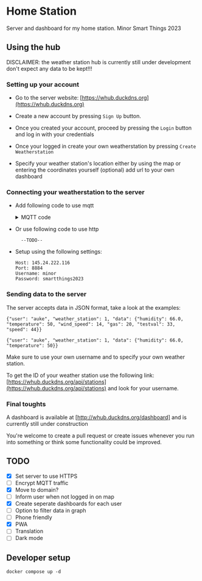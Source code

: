 # Home Station
Server and dashboard for my home station. Minor Smart Things 2023

## Using the hub

DISCLAIMER: the weather station hub is currently still under development don't expect any data to be kept!!!

### Setting up your account

* Go to the server website: [https://whub.duckdns.org](https://whub.duckdns.org)

* Create a new account by pressing `Sign Up` button.

* Once you created your account, proceed by pressing the `Login` button and log in with your credentials

* Once your logged in create your own weatherstation by pressing `Create Weatherstation`

* Specify your weather station's location either by using the map or entering the coordinates yourself (optional) add url to your own dashboard

### Connecting your weatherstation to the server

* Add following code to use mqtt
    <details>
    <summary>MQTT code</summary>

        #include <Arduino.h>
        #include <WiFi.h>
        #include <PubSubClient.h>
        #include <HTTPClient.h>


        const char* ssid = "Tesla IoT";
        const char* password = "fsL6HgjN";

        const char* mqtt_server = "145.24.222.116";
        const char* mqtt_user = "minor";
        const char* mqtt_pass = "smartthings2023";
        const char* mqtt_topic = "weather";

        WiFiClient wifi_client;
        PubSubClient client(wifi_client);

        long last_msg = 0;
        char msg[50];
        int value = 0;

        void callback(char* topic, byte* message, unsigned int length);
        void reconnect();

        bool mqttConnect(){
          client.setServer(mqtt_server, 8884);
          client.setCallback(callback);
          Serial.print("Connecting to MQTT broker");
          while(!client.connected()){
            if(client.connect("esp32", mqtt_user, mqtt_pass)){
              Serial.println("CONNECTED TO MQTT");
            }else{
              Serial.print("Failed with state ");
              char err_buf[100];
              Serial.println(client.state());
              delay(2000);
            }
            Serial.print(".");
          }
          Serial.println();
          return true;
        }

        void initWiFi(){
          WiFi.mode(WIFI_STA);
          WiFi.begin(ssid, password);
          Serial.print("Connecting to WiFi...");
          while(WiFi.status() != WL_CONNECTED){
            Serial.print(".");
            delay(500);
          }
          Serial.println(WiFi.localIP());
          mqttConnect();
        }


        void setup() {
          // put your setup code here, to run once:
          Serial.begin(115200);
          initWiFi();
          dht.begin();
          delay(500);
        }

        void loop() {
          // put your main code here, to run repeatedly:
          float temp = dht.readTemperature();
          float humid = dht.readHumidity();
          Serial.println(temp);
          Serial.println(humid);
          if(WiFi.status() == WL_CONNECTED){
            if(client.connected()){
              String data = "{\"user\":\"auke\", \"weather_station\": 2, \"data\": {\"temperature\":\""+ (String)temp+"\",\"humidity\":\""+ (String)humid+"\",\"wind_speed\":4.0 ,\"light_intensity\":40}}";
              if(!isnan(temp) && !isnan(humid)){
                Serial.print("Sent: ");
                Serial.println(data);
                const char* d = data.c_str();
                client.publish(mqtt_topic, d);
              }
            }else{
              mqttConnect();
            }
          }else{
            initWiFi();
          }
          client.loop();
          delay(1000);
        }

  </details>

* Or use following code to use http

        --TODO--

* Setup using the following settings:

    ```
    Host: 145.24.222.116
    Port: 8884
    Username: minor
    Password: smartthings2023
    ```


### Sending data to the server

The server accepts data in JSON format, take a look at the examples:

```
{"user": "auke", "weather_station": 1, "data": {"humidity": 66.0, "temperature": 50, "wind_speed": 14, "gas": 20, "testval": 33, "speed": 44}}

{"user": "auke", "weather_station": 1, "data": {"humidity": 66.0, "temperature": 50}}
```

Make sure to use your own username and to specify your own weather station.

To get the ID of your weather station use the following link: [https://whub.duckdns.org/api/stations](https://whub.duckdns.org/api/stations) and look for your username.


### Final toughts

A dashboard is available at [http://whub.duckdns.org/dashboard] and is currently still under construction

You're welcome to create a pull request or create issues whenever you run into something or think some functionality could be improved.


## TODO

- [x] Set server to use HTTPS
- [ ] Encrypt MQTT traffic
- [x] Move to domain?
- [ ] Inform user when not logged in on map
- [x] Create seperate dashboards for each user
- [ ] Option to filter data in graph
- [ ] Phone friendly
- [x] PWA
- [ ] Translation
- [ ] Dark mode
## Developer setup

`docker compose up -d`
